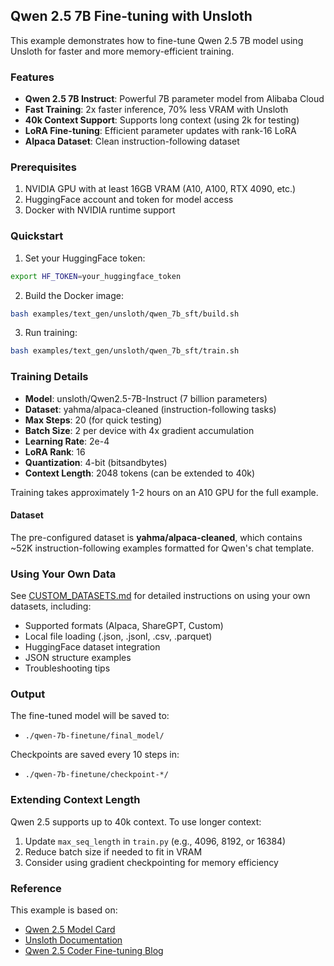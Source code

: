 ## Qwen 2.5 7B Fine-tuning with Unsloth

This example demonstrates how to fine-tune Qwen 2.5 7B model using Unsloth for faster and more memory-efficient training.

### Features

- **Qwen 2.5 7B Instruct**: Powerful 7B parameter model from Alibaba Cloud
- **Fast Training**: 2x faster inference, 70% less VRAM with Unsloth
- **40k Context Support**: Supports long context (using 2k for testing)
- **LoRA Fine-tuning**: Efficient parameter updates with rank-16 LoRA
- **Alpaca Dataset**: Clean instruction-following dataset

### Prerequisites

1. NVIDIA GPU with at least 16GB VRAM (A10, A100, RTX 4090, etc.)
2. HuggingFace account and token for model access
3. Docker with NVIDIA runtime support

### Quickstart

1. Set your HuggingFace token:
```bash
export HF_TOKEN=your_huggingface_token
```

2. Build the Docker image:
```bash
bash examples/text_gen/unsloth/qwen_7b_sft/build.sh
```

3. Run training:
```bash
bash examples/text_gen/unsloth/qwen_7b_sft/train.sh
```

### Training Details

- **Model**: unsloth/Qwen2.5-7B-Instruct (7 billion parameters)
- **Dataset**: yahma/alpaca-cleaned (instruction-following tasks)
- **Max Steps**: 20 (for quick testing)
- **Batch Size**: 2 per device with 4x gradient accumulation
- **Learning Rate**: 2e-4
- **LoRA Rank**: 16
- **Quantization**: 4-bit (bitsandbytes)
- **Context Length**: 2048 tokens (can be extended to 40k)

Training takes approximately 1-2 hours on an A10 GPU for the full example.

#### Dataset

The pre-configured dataset is **yahma/alpaca-cleaned**, which contains ~52K instruction-following examples formatted for Qwen's chat template.

### Using Your Own Data

See [CUSTOM_DATASETS.md](../../CUSTOM_DATASETS.md) for detailed instructions on using your own datasets, including:
- Supported formats (Alpaca, ShareGPT, Custom)
- Local file loading (.json, .jsonl, .csv, .parquet)
- HuggingFace dataset integration
- JSON structure examples
- Troubleshooting tips

### Output

The fine-tuned model will be saved to:
- `./qwen-7b-finetune/final_model/`

Checkpoints are saved every 10 steps in:
- `./qwen-7b-finetune/checkpoint-*/`

### Extending Context Length

Qwen 2.5 supports up to 40k context. To use longer context:

1. Update `max_seq_length` in `train.py` (e.g., 4096, 8192, or 16384)
2. Reduce batch size if needed to fit in VRAM
3. Consider using gradient checkpointing for memory efficiency

### Reference

This example is based on:
- [Qwen 2.5 Model Card](https://huggingface.co/Qwen/Qwen2.5-7B-Instruct)
- [Unsloth Documentation](https://docs.unsloth.ai/models/qwen3-how-to-run-and-fine-tune)
- [Qwen 2.5 Coder Fine-tuning Blog](https://unsloth.ai/blog/qwen-coder)
